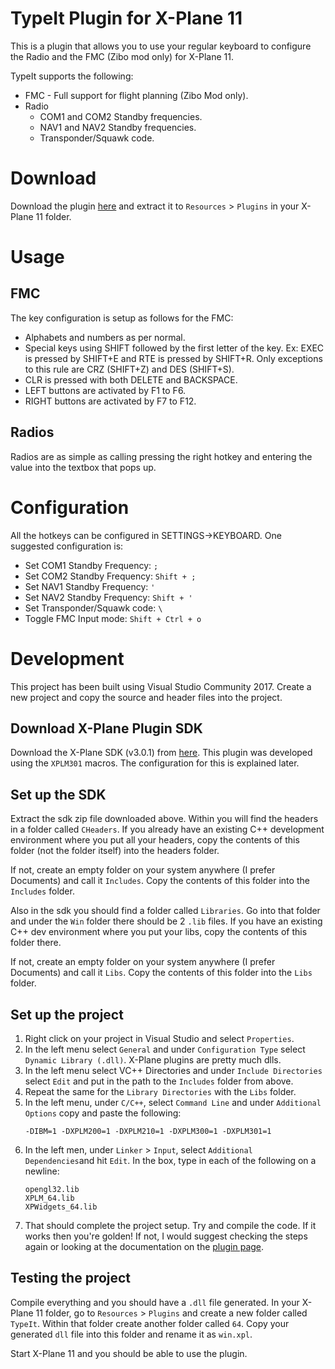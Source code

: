 # TypeIt Plugin for X-Plane 11

This is a plugin that allows you to use your regular keyboard to configure the
Radio and the FMC (Zibo mod only) for X-Plane 11.

TypeIt supports the following:

*   FMC - Full support for flight planning (Zibo Mod only).
*   Radio
    *   COM1 and COM2 Standby frequencies.
    *   NAV1 and NAV2 Standby frequencies.
    *   Transponder/Squawk code.

# Download

Download the plugin [here](https://github.com/zangman/TypeIt/releases/download/1.0/TypeIt.zip) and extract it to `Resources` > `Plugins` in your X-Plane 11 folder.

# Usage

## FMC

The key configuration is setup as follows for the FMC:

*   Alphabets and numbers as per normal.
*   Special keys using SHIFT followed by the first letter of the key. Ex: EXEC
    is pressed by SHIFT+E and RTE is pressed by SHIFT+R. Only exceptions to this
    rule are CRZ (SHIFT+Z) and DES (SHIFT+S).
*   CLR is pressed with both DELETE and BACKSPACE.
*   LEFT buttons are activated by F1 to F6.
*   RIGHT buttons are activated by F7 to F12.

## Radios

Radios are as simple as calling pressing the right hotkey and entering the value
into the textbox that pops up.

# Configuration

All the hotkeys can be configured in SETTINGS->KEYBOARD.
One suggested configuration is:

*   Set COM1 Standby Frequency: `;`
*   Set COM2 Standby Frequency: `Shift + ;`
*   Set NAV1 Standby Frequency: `'`
*   Set NAV2 Standby Frequency: `Shift + '`
*   Set Transponder/Squawk code: `\`
*   Toggle FMC Input mode: `Shift + Ctrl + o`

# Development

This project has been built using Visual Studio Community 2017. Create a new project and copy the source and header files into the project.

## Download X-Plane Plugin SDK

Download the X-Plane SDK (v3.0.1) from [here](https://developer.x-plane.com/sdk/plugin-sdk-downloads/). This plugin was developed using the `XPLM301` macros. The configuration for this is explained later.

## Set up the SDK

Extract the sdk zip file downloaded above. Within you will find the headers in a folder called `CHeaders`. If you already have an existing C++ development environment where you put all your headers, copy the contents of this folder (not the folder itself) into the headers folder. 

If not, create an empty folder on your system anywhere (I prefer Documents) and call it `Includes`. Copy the contents of this folder into the `Includes` folder.

Also in the sdk you should find a folder called `Libraries`. Go into that folder and under the `Win` folder there should be 2 `.lib` files. If you have an existing C++ dev environment where you put your libs, copy the contents of this folder there.

If not, create an empty folder on your system anywhere (I prefer Documents) and call it `Libs`. Copy the contents of this folder into the `Libs` folder.

## Set up the project

1.   Right click on your project in Visual Studio and select `Properties`.
1.   In the left menu select `General` and under `Configuration Type` select `Dynamic Library (.dll)`. X-Plane plugins are pretty much dlls.
1.   In the left menu select VC++ Directories and under `Include Directories` select `Edit` and put in the path to the `Includes` folder from above.
1.   Repeat the same for the `Library Directories` with the `Libs` folder.
1.   In the left menu, under `C/C++`, select `Command Line` and under `Additional Options` copy and paste the following:
     ```
     -DIBM=1 -DXPLM200=1 -DXPLM210=1 -DXPLM300=1 -DXPLM301=1
     ```
1.   In the left men, under `Linker` > `Input`, select `Additional Dependencies`and hit `Edit`. In the box, type in each of the following on a newline:
     ```
     opengl32.lib
     XPLM_64.lib
     XPWidgets_64.lib
     ```
1.   That should complete the project setup. Try and compile the code. If it works then you're golden! If not, I would suggest checking the steps again or looking at the documentation on the [plugin page](https://developer.x-plane.com/sdk/).


## Testing the project

Compile everything and you should have a `.dll` file generated. In your X-Plane 11 folder, go to `Resources` > `Plugins` and create a new folder called `TypeIt`. Within that folder create another folder called `64`. Copy your generated `dll` file into this folder and rename it as `win.xpl`.

Start X-Plane 11 and you should be able to use the plugin.
